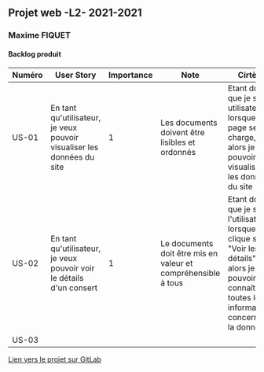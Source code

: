 ## Projet web -L2- 2021-2021
### Maxime FIQUET

#### Backlog produit

| Numéro | User Story | Importance | Note | Cirtère
| ------ |----------- | ---------- | ---- | ------ |
| US-01 |En tant qu'utilisateur, je veux pouvoir visualiser les données du site|1|Les documents doivent être lisibles et ordonnés|Etant donné que je suis utilisateur, lorsque la page se charge, alors je doit pouvoir visualiser les données du site|
| US-02 |En tant qu'utilisateur, je veux pouvoir voir le détails d'un consert  |1|Le documents doit être mis en valeur et compréhensible à tous|Etant donné que je suis l'utilisateur, lorsque je clique sur "Voir les détails", alors je dois pouvoir connaître toutes les informations concernants la donnée|
| US-03 |

[Lien vers le projet sur GitLab](https://gitlab.univ-lr.fr/mfiquet/projet_web)